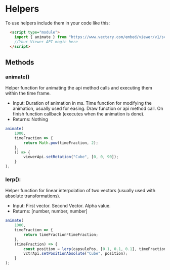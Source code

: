 
# Helpers

To use helpers include them in your code like this:
```html
  <script type="module">
    import { animate } from "https://www.vectary.com/embed/viewer/v1/scripts/api/apiUtils.js";
    //Your Viewer API magic here
  </script>
```


## Methods

### animate()
Helper function for animating the api method calls and executing them within the time frame.
- Input: Duration of animation in ms. Time function for modifying the animation, usually used for easing. Draw function or api method call. On finish function callback (executes when the animation is done).
- Returns: Nothing

```javascript
animate(
    1000,
    timeFraction => { 
        return Math.pow(timeFraction, 2);
    },
    () => {
        viewerApi.setRotation("Cube", [0, 0, 90]);
    }
);
```

### lerp():
Helper function for linear interpolation of two vectors (usually used with absolute transformations).
- Input: First vector. Second Vector. Alpha value.
- Returns: [number, number, number]

```javascript
animate(
    1000,
    timeFraction => {
        return timeFraction*timeFraction;
    },
    (timeFraction) => {
        const position = lerp(capsulePos, [0.1, 0.1, 0.1], timeFraction)
        vctrApi.setPositionAbsolute("Cube", position);
    }
);
```